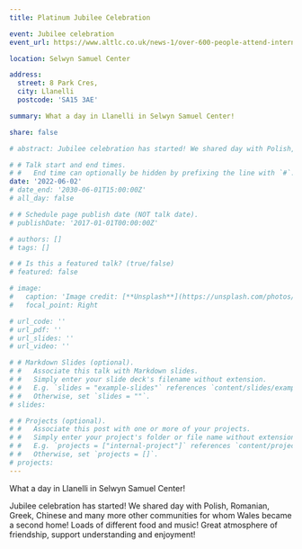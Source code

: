 ```yaml
---
title: Platinum Jubilee Celebration

event: Jubilee celebration
event_url: https://www.altlc.co.uk/news-1/over-600-people-attend-international-family-celebration-of-food-to-mark-the-platinum-jubilee

location: Selwyn Samuel Center

address:
  street: 8 Park Cres,  
  city: Llanelli
  postcode: 'SA15 3AE'

summary: What a day in Llanelli in Selwyn Samuel Center!

share: false

# abstract: Jubilee celebration has started! We shared day with Polish, Romanian, Greek, Chinese and many more other communities for whom Wales became a second home! Loads of different food and music! Great atmosphere of friendship, support understanding and enjoyment!

# # Talk start and end times.
# #   End time can optionally be hidden by prefixing the line with `#`.
date: '2022-06-02'
# date_end: '2030-06-01T15:00:00Z'
# all_day: false

# # Schedule page publish date (NOT talk date).
# publishDate: '2017-01-01T00:00:00Z'

# authors: []
# tags: []

# # Is this a featured talk? (true/false)
# featured: false

# image:
#   caption: 'Image credit: [**Unsplash**](https://unsplash.com/photos/bzdhc5b3Bxs)'
#   focal_point: Right

# url_code: ''
# url_pdf: ''
# url_slides: ''
# url_video: ''

# # Markdown Slides (optional).
# #   Associate this talk with Markdown slides.
# #   Simply enter your slide deck's filename without extension.
# #   E.g. `slides = "example-slides"` references `content/slides/example-slides.md`.
# #   Otherwise, set `slides = ""`.
# slides:

# # Projects (optional).
# #   Associate this post with one or more of your projects.
# #   Simply enter your project's folder or file name without extension.
# #   E.g. `projects = ["internal-project"]` references `content/project/deep-learning/index.md`.
# #   Otherwise, set `projects = []`.
# projects:
---
```


What a day in Llanelli in Selwyn Samuel Center!


Jubilee celebration has started! We shared day with Polish, Romanian, Greek, Chinese and many more other communities for whom Wales became a second home! Loads of different food and music! Great atmosphere of friendship, support understanding and enjoyment!
